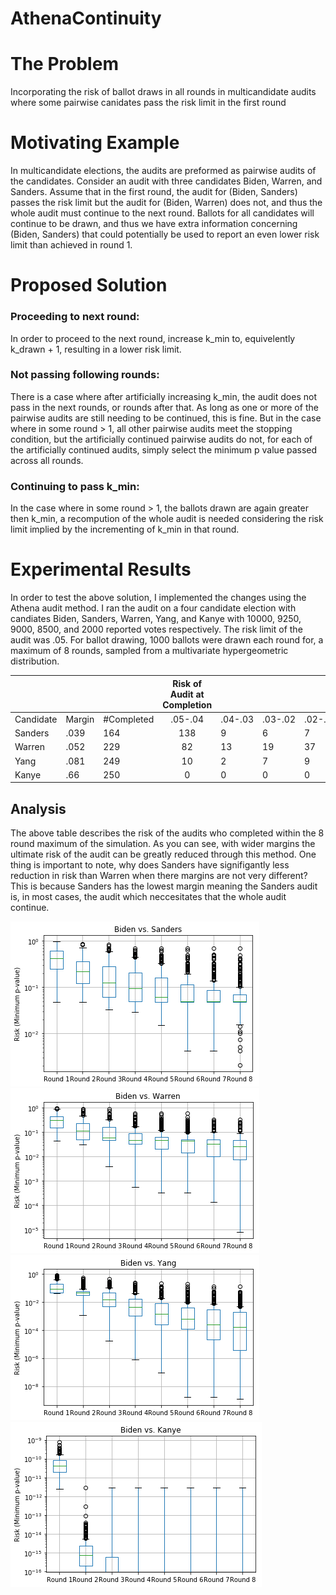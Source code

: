# AthenaContinuity

# The Problem

Incorporating the risk of ballot draws in all rounds in multicandidate audits where some pairwise canidates pass the risk limit in the first round 

# Motivating Example


In multicandidate elections, the audits are preformed as pairwise audits of the candidates. Consider an audit with three candidates Biden, Warren, and Sanders. Assume that in the first round, the audit for (Biden, Sanders) passes the risk limit but the audit for (Biden, Warren) does not, and thus the whole audit must continue to the next round. Ballots for all candidates will continue to be drawn, and thus we have extra information concerning (Biden, Sanders) that could potentially be used to report an even lower risk limit than achieved in round 1.

# Proposed Solution

### Proceeding to next round:
In order to proceed to the next round, increase k_min to, equivelently k_drawn + 1, resulting in a lower risk limit.

### Not passing following rounds:

There is a case where after artificially increasing k_min, the audit does not pass in the next rounds, or rounds after that. As long as one or more of the pairwise audits are still needing to be continued, this is fine. But in the case where in some round > 1, all other pairwise audits meet the stopping condition, but the artificially continued pairwise audits do not, for each of the artificially continued audits, simply select the minimum p value passed across all rounds.

### Continuing to pass k_min:


In the case where in some round > 1, the ballots drawn are again greater then k_min, a recompution of the whole audit is needed considering the risk limit implied by the incrementing of k_min in that round. 



# Experimental Results

In order to test the above solution, I implemented the changes using the Athena audit method. I ran the audit on a four candidate election with candiates Biden, Sanders, Warren, Yang, and Kanye with 10000, 9250, 9000, 8500, and 2000 reported votes respectively. The risk limit of the audit was .05. For ballot drawing, 1000 ballots were drawn each round for, a maximum of 8 rounds, sampled from a multivariate hypergeometric distribution. 

 
|           |        |            | Risk of Audit at Completion |         |  |         |         |
|-----------|--------|------------|:------------------------------:|---------|----------------------|---------|---------|
| Candidate | Margin | #Completed | .05-.04                        | .04-.03 | .03-.02              | .02-.01 | .01-.00 |
| Sanders   | .039   | 164        | 138                            | 9       | 6                    | 7       | 4       |
| Warren    | .052   | 229        | 82                             | 13      | 19                   | 37      | 74      |
| Yang      | .081   | 249        | 10                             | 2       | 7                    | 9       | 221     |
| Kanye     | .66    | 250        | 0                              | 0       | 0                    | 0       | 250     |


## Analysis
The above table describes the risk of the audits who completed within the 8 round maximum of the simulation. As you can see, with wider margins the ultimate risk of the audit can be greatly reduced through this method. One thing is important to note, why does Sanders have signifigantly less reduction in risk than Warren when there margins are not very different? This is because Sanders has the lowest margin meaning the Sanders audit is, in most cases, the audit which neccesitates that the whole audit continue.


![](https://raw.githubusercontent.com/JayGrieve/AthenaContinuity/master/sanders_lp.png?token=AKRZ4FODVJBM53ZRST34HT27FMIR4)
![](https://raw.githubusercontent.com/JayGrieve/AthenaContinuity/master/warren_lp.png?token=AKRZ4FNVJ6NHFXQSCCE565S7FMIVG)
![](https://raw.githubusercontent.com/JayGrieve/AthenaContinuity/master/yang_lp.png?token=AKRZ4FINPSOYITGXLXFXU7C7FMIWM)
![](https://raw.githubusercontent.com/JayGrieve/AthenaContinuity/master/kanye_lp.png?token=AKRZ4FONONAJMNA77W3CBR27FMIXO)





 


